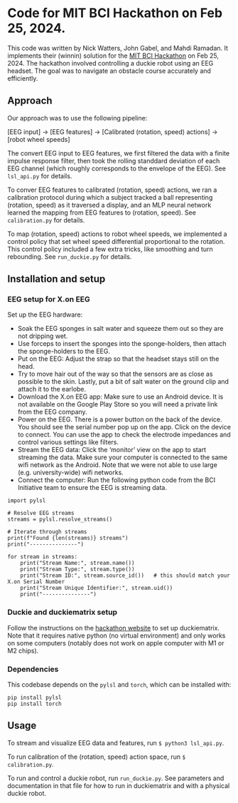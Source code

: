 # Code for MIT BCI Hackathon on Feb 25, 2024.

This code was written by Nick Watters, John Gabel, and Mahdi Ramadan. It
implements their (winnin) solution for the
[MIT BCI Hackathon](https://bci-i.github.io/hackathon) on Feb 25, 2024. The
hackathon involved controlling a duckie robot using an EEG headset. The goal was
to navigate an obstacle course accurately and efficiently.

## Approach

Our approach was to use the following pipeline:

[EEG input] -> [EEG features] -> [Calibrated (rotation, speed) actions] ->
[robot wheel speeds]

The convert EEG input to EEG features, we first filtered the data with a finite
impulse response filter, then took the rolling standdard deviation of each EEG
channel (which roughly corresponds to the envelope of the EEG). See `lsl_api.py`
for details.

To conver EEG features to calibrated (rotation, speed) actions, we ran a
calibration protocol during which a subject tracked a ball representing
(rotation, speed) as it traversed a display, and an MLP neural network learned
the mapping from EEG features to (rotation, speed). See `calibration.py` for
details.

To map (rotation, speed) actions to robot wheel speeds, we implemented a control
policy that set wheel speed differential proportional to the rotation. This
control policy included a few extra tricks, like smoothing and turn rebounding.
See `run_duckie.py` for details.

## Installation and setup

### EEG setup for X.on EEG

Set up the EEG hardware:
* Soak the EEG sponges in salt water and squeeze them out so they are not
  dripping wet. 
* Use forceps to insert the sponges into the sponge-holders, then attach the
  sponge-holders to the EEG. 
* Put on the EEG: Adjust the strap so that the headset stays still on the head.
* Try to move hair out of the way so that the sensors are as close as possible 
  to the skin. Lastly, put a bit of salt water on the ground clip and attach it
  to the earlobe.
* Download the X.on EEG app: Make sure to use an Android device. It is not 
  available on the Google Play Store so you will need a private link from the
  EEG company.
* Power on the EEG. There is a power button on the back of the device. You
  should see the serial number pop up on the app. Click on the device to
  connect. You can use the app to check the electrode impedances and control
  various settings like filters. 
* Stream the EEG data: Click the ‘monitor’ view on the app to start streaming
  the data. Make sure your computer is connected to the same wifi network as the
  Android. Note that we were not able to use large (e.g. university-wide) wifi
  networks. 
* Connect the computer: Run the following python code from the BCI Initiative
  team to ensure the EEG is streaming data.

```
import pylsl

# Resolve EEG streams
streams = pylsl.resolve_streams()

# Iterate through streams
print(f"Found {len(streams)} streams")
print("---------------")

for stream in streams:
    print("Stream Name:", stream.name())
    print("Stream Type:", stream.type())
    print("Stream ID:", stream.source_id())   # this should match your X.on Serial Number
    print("Stream Unique Identifier:", stream.uid())
    print("---------------")
```


### Duckie and duckiematrix setup

Follow the instructions on the
[hackathon website](https://bci-i.github.io/hackathon-materials) to set up
duckiematrix. Note that it requires native python (no virtual environment) and
only works on some computers (notably does not work on apple computer with M1 or
M2 chips).

### Dependencies

This codebase depends on the `pylsl` and `torch`, which can be installed with:
```
pip install pylsl
pip install torch
```

## Usage

To stream and visualize EEG data and features, run `$ python3 lsl_api.py`.

To run calibration of the (rotation, speed) action space, run
`$ calibration.py`.

To run and control a duckie robot, run `run_duckie.py`. See parameters and
documentation in that file for how to run in duckiematrix and with a physical
duckie robot.